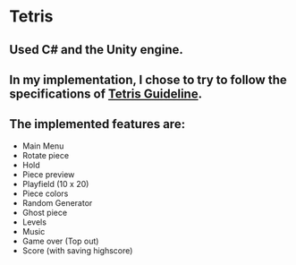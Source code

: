 # Tetris 

## Used C# and the Unity engine.

## In my implementation, I chose to try to follow the specifications of [Tetris Guideline](https://tetris.wiki/Tetris_Guideline).

## The implemented features are:

- Main Menu
- Rotate piece
- Hold
- Piece preview
- Playfield (10 x 20)
- Piece colors
- Random Generator
- Ghost piece
- Levels
- Music
- Game over (Top out)
- Score (with saving highscore)

